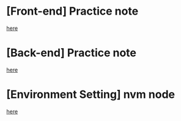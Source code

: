 

# [Front-end] Practice note
[here](./note/front.md)

# [Back-end] Practice note

[here](./note/back.md)

# [Environment Setting] nvm node

[here](./note/envi.md)
